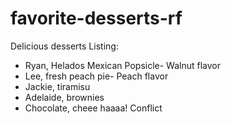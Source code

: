# favorite-desserts-rf

Delicious desserts
Listing:
- Ryan, Helados Mexican Popsicle- Walnut flavor
- Lee, fresh peach pie- Peach flavor
- Jackie, tiramisu
- Adelaide, brownies
- Chocolate, cheee haaaa!
Conflict



